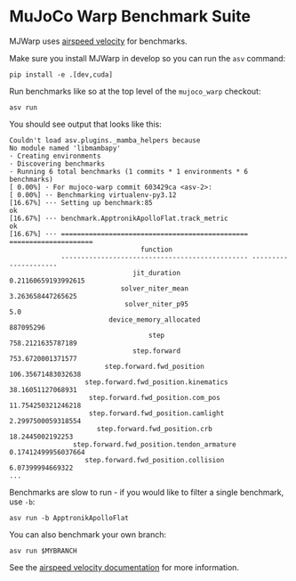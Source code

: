 # MuJoCo Warp Benchmark Suite

MJWarp uses [airspeed velocity](https://github.com/airspeed-velocity/asv) for benchmarks.

Make sure you install MJWarp in develop so you can run the `asv` command:

```
pip install -e .[dev,cuda]
```

Run benchmarks like so at the top level of the `mujoco_warp` checkout:

```
asv run
```

You should see output that looks like this:

```
Couldn't load asv.plugins._mamba_helpers because
No module named 'libmambapy'
· Creating environments
· Discovering benchmarks
· Running 6 total benchmarks (1 commits * 1 environments * 6 benchmarks)
[ 0.00%] · For mujoco-warp commit 603429ca <asv-2>:
[ 0.00%] ·· Benchmarking virtualenv-py3.12
[16.67%] ··· Setting up benchmark:85                                                                                                                                   ok
[16.67%] ··· benchmark.ApptronikApolloFlat.track_metric                                                                                                                ok
[16.67%] ··· =============================================== =====================
                                 function                                         
             ----------------------------------------------- ---------------------
                               jit_duration                   0.21160659193992615 
                            solver_niter_mean                  3.263658447265625  
                             solver_niter_p95                         5.0         
                         device_memory_allocated                   887095296      
                                   step                        758.2121635787189  
                               step.forward                    753.6720001371577  
                        step.forward.fwd_position              106.35671483032638 
                   step.forward.fwd_position.kinematics        38.16051127068931  
                    step.forward.fwd_position.com_pos          11.754250321246218 
                    step.forward.fwd_position.camlight         2.2997500059318554 
                      step.forward.fwd_position.crb             18.2445002192253  
                step.forward.fwd_position.tendon_armature     0.17412499956037664 
                   step.forward.fwd_position.collision          6.07399994669322  
...
```

Benchmarks are slow to run - if you would like to filter a single benchmark, use `-b`:

```
asv run -b ApptronikApolloFlat
```

You can also benchmark your own branch:

```
asv run $MYBRANCH
```

See the [airspeed velocity documentation](https://asv.readthedocs.io/en/latest/index.html) for more information.
